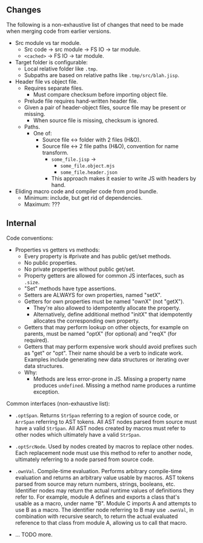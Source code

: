 ## Changes

The following is a non-exhaustive list of changes that need to be made when merging code from earlier versions.

* Src module vs tar module.
  * Src code -> src module -> FS IO -> tar module.
  * `<cached>`             -> FS IO -> tar module.
* Target folder is configurable:
  * Local relative folder like `.tmp`.
  * Subpaths are based on relative paths like `.tmp/src/blah.jisp`.
* Header file vs object file.
  * Requires separate files.
    * Must compare checksum before importing object file.
  * Prelude file requires hand-written header file.
  * Given a pair of header-object files, source file may be present or missing.
    * When source file is missing, checksum is ignored.
  * Paths.
    * One of:
      * Source file <-> folder with 2 files (H&O).
      * Source file <-> 2 file paths (H&O), convention for name transform.
        * `some_file.jisp` ->
          * `some_file.object.mjs`
          * `some_file.header.json`
        * This approach makes it easier to write JS with headers by hand.
* Eliding macro code and compiler code from prod bundle.
  * Minimum: include, but get rid of dependencies.
  * Maximum: ???

## Internal

Code conventions:

  * Properties vs getters vs methods:
    * Every property is #private and has public get/set methods.
    * No public properties.
    * No private properties without public get/set.
    * Property getters are allowed for common JS interfaces, such as `.size`.
    * "Set" methods have type assertions.
    * Setters are ALWAYS for own properties, named "setX".
    * Getters for own properties must be named "ownX" (not "getX").
      * They're also allowed to idempotently allocate the property.
      * Alternatively, define additional method "initX" that idempotently
        allocates the corresponding own property.
    * Getters that may perform lookup on other objects, for example on parents,
      must be named "optX" (for optional) and "reqX" (for required).
    * Getters that may perform expensive work should avoid prefixes such as
      "get" or "opt". Their name should be a verb to indicate work. Examples
      include generating new data structures or iterating over data structures.
    * Why:
      * Methods are less error-prone in JS. Missing a property name produces
        `undefined`. Missing a method name produces a runtime exception.

Common interfaces (non-exhaustive list):

  * `.optSpan`. Returns `StrSpan` referring to a region of source code, or
    `ArrSpan` referring to AST tokens. All AST nodes parsed from source must
    have a valid `StrSpan`. All AST nodes created by macros must refer to other
    nodes which ultimately have a valid `StrSpan`.

  * `.optSrcNode`. Used by nodes created by macros to replace other nodes.
    Each replacement node must use this method to refer to another node,
    ultimately referring to a node parsed from source code.

  * `.ownVal`. Compile-time evaluation. Performs arbitrary compile-time
    evaluation and returns an arbitrary value usable by macros. AST tokens
    parsed from source may return numbers, strings, booleans, etc. Identifier
    nodes may return the actual runtime values of definitions they refer to.
    For example, module A defines and exports a class that's usable as a macro,
    under name "B". Module C imports A and attempts to use B as a macro. The
    identifier node referring to B may use `.ownVal`, in combination with
    recursive search, to return the actual evaluated reference to that class
    from module A, allowing us to call that macro.

  * ... TODO more.
